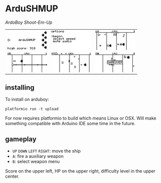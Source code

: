 # ArduSHMUP

*ArdoBoy Shoot-Em-Up*

| | | |
|-------------------------|-------------------------|-------------------------|
| ![1.png](doc/png/1.png) | ![2.png](doc/png/2.png) | ![3.png](doc/png/3.png) |
| ![4.png](doc/png/4.png) | ![5.png](doc/png/5.png) | ![6.png](doc/png/6.png) |

## installing

To install on arduboy:

```
platformio run -t upload
```

For now requires platformio to build which means Linux or OSX. Will make something compatible with Arduino IDE some time in the future. 

## gameplay

- `UP` `DOWN` `LEFT` `RIGHT`: move the ship
- `A`: fire a auxiliary weapon
- `B`: select weapon menu

Score on the upper left, HP on the upper right, difficulty level in the upper center.
